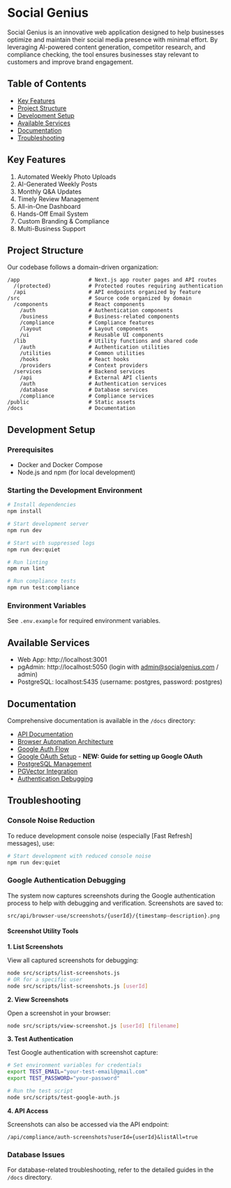 # Social Genius

Social Genius is an innovative web application designed to help businesses optimize and maintain their social media presence with minimal effort. By leveraging AI-powered content generation, competitor research, and compliance checking, the tool ensures businesses stay relevant to customers and improve brand engagement.

## Table of Contents

- [Key Features](#key-features)
- [Project Structure](#project-structure)
- [Development Setup](#development-setup)
- [Available Services](#available-services)
- [Documentation](#documentation)
- [Troubleshooting](#troubleshooting)

## Key Features

1. Automated Weekly Photo Uploads
2. AI-Generated Weekly Posts
3. Monthly Q&A Updates
4. Timely Review Management
5. All-in-One Dashboard
6. Hands-Off Email System
7. Custom Branding & Compliance
8. Multi-Business Support

## Project Structure

Our codebase follows a domain-driven organization:

```
/app                      # Next.js app router pages and API routes
  /(protected)            # Protected routes requiring authentication
  /api                    # API endpoints organized by feature
/src                      # Source code organized by domain
  /components             # React components
    /auth                 # Authentication components
    /business             # Business-related components
    /compliance           # Compliance features
    /layout               # Layout components
    /ui                   # Reusable UI components
  /lib                    # Utility functions and shared code
    /auth                 # Authentication utilities
    /utilities            # Common utilities
    /hooks                # React hooks
    /providers            # Context providers
  /services               # Backend services
    /api                  # External API clients
    /auth                 # Authentication services
    /database             # Database services
    /compliance           # Compliance services
/public                   # Static assets
/docs                     # Documentation
```

## Development Setup

### Prerequisites

- Docker and Docker Compose
- Node.js and npm (for local development)

### Starting the Development Environment

```bash
# Install dependencies
npm install

# Start development server
npm run dev

# Start with suppressed logs
npm run dev:quiet

# Run linting
npm run lint

# Run compliance tests
npm run test:compliance
```

### Environment Variables

See `.env.example` for required environment variables.

## Available Services

- Web App: http://localhost:3001
- pgAdmin: http://localhost:5050 (login with admin@socialgenius.com / admin)
- PostgreSQL: localhost:5435 (username: postgres, password: postgres)

## Documentation

Comprehensive documentation is available in the `/docs` directory:

- [API Documentation](src/docs/API_DOCUMENTATION.md)
- [Browser Automation Architecture](src/docs/BROWSER_AUTOMATION_ARCHITECTURE.md)
- [Google Auth Flow](src/docs/GOOGLE_AUTH_FLOW.md)
- [Google OAuth Setup](src/docs/GOOGLE_OAUTH_SETUP.md) - **NEW: Guide for setting up Google OAuth**
- [PostgreSQL Management](src/docs/POSTGRES_MANAGEMENT.md)
- [PGVector Integration](src/docs/PGVECTOR_INTEGRATION.md)
- [Authentication Debugging](src/docs/GOOGLE_AUTH_TROUBLESHOOTING.md)

## Troubleshooting

### Console Noise Reduction

To reduce development console noise (especially [Fast Refresh] messages), use:

```bash
# Start development with reduced console noise
npm run dev:quiet
```

### Google Authentication Debugging

The system now captures screenshots during the Google authentication process to help with debugging and verification. Screenshots are saved to:

```
src/api/browser-use/screenshots/{userId}/{timestamp-description}.png
```

#### Screenshot Utility Tools

**1. List Screenshots**

View all captured screenshots for debugging:

```bash
node src/scripts/list-screenshots.js
# OR for a specific user
node src/scripts/list-screenshots.js [userId]
```

**2. View Screenshots**

Open a screenshot in your browser:

```bash
node src/scripts/view-screenshot.js [userId] [filename]
```

**3. Test Authentication**

Test Google authentication with screenshot capture:

```bash
# Set environment variables for credentials
export TEST_EMAIL="your-test-email@gmail.com"
export TEST_PASSWORD="your-password"

# Run the test script
node src/scripts/test-google-auth.js
```

**4. API Access**

Screenshots can also be accessed via the API endpoint:

```
/api/compliance/auth-screenshots?userId={userId}&listAll=true
```

### Database Issues

For database-related troubleshooting, refer to the detailed guides in the `/docs` directory.